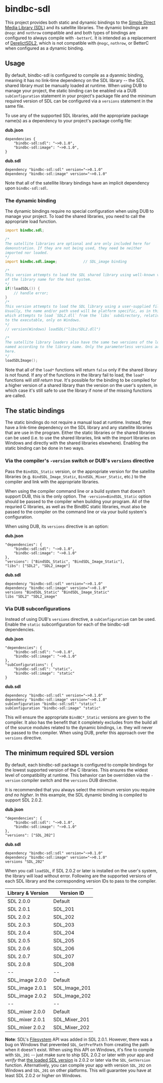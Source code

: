 # bindbc-sdl
This project provides both static and dynamic bindings to the [Simple Direct Media Library (SDL)](https://libsdl.org/) and its satellite libraries. The dynamic bindings are `@nogc` and `nothrow` compatible and and both types of bindings are configured to always compile with `-betterC`. It is intended as a replacement of [DerelictSDL2](), which is not compatible with `@nogc`,  `nothrow`, or BetterC when configured as a dynamic binding.

## Usage
By default, bindbc-sdl is configured to compile as a dyanmic binding, meaning it has no link-time dependency on the SDL library -- the SDL shared library must be manually loaded at runtime. When using DUB to manage your project, the static binding can be enabled via a DUB `subConfiguration` statement in your project's package file and the minimum required version of SDL can be configured via a `versions` statement in the same file. 

To use any of the supported SDL libraries, add the appropriate package name(s) as a dependency to your project's package config file:

__dub.json__
```
dependencies {
    "bindbc-sdl:sdl": "~>0.1.0",
    "bindbc-sdl:image": "~>0.1.0",
}
```

__dub.sdl__
```
dependency "bindbc-sdl:sdl" version="~>0.1.0"
dependency "bindbc-sdl:image" version="~>0.1.0"
```

Note that all of the satellite library bindings have an implicit dependency upon `bindbc-sdl:sdl`.

### The dynamic binding
The dynamic bindings require no special configuration when using DUB to manage your project. To load the shared libraries, you need to call the appropriate load function.

```d
import bindbc.sdl;

/*
The satellite libraries are optional and are only included here for
demonstration. If they are not being used, they need be neither 
imported nor loaded.
*/
import bindbc.sdl.image;            // SDL_image binding

/*
This version attempts to load the SDL shared library using well-known variations
of the library name for the host system.
*/
if(!loadSDL()) {
    // handle error;
}
/*
This version attempts to load the SDL library using a user-supplied file name. 
Usually, the name and/or path used will be platform specific, as in this example
which attempts to load `SDL2.dll` from the `libs` subdirectory, relative
to the executable, only on Windows.
*/
// version(Windows) loadSDL("libs/SDL2.dll")

/*
The satellite library loaders also have the same two versions of the load functions,
named according to the library name. Only the parameterless versions are shown
here.
*/
loadSDLImage();
```

Note that all of the `load*` functions will return `false` only if the shared library is not found. If any of the functions in the library fail to load, the `load*` functions will _still return true_. It's possible for the binding to be compiled for a higher version of a shared library than the version on the user's system, in which case it's still safe to use the library if none of the missing functions are called.

## The static bindings
The static bindings do not require a manual load at runtime. Instead, they have a link-time dependency on the SDL library and any statellite libraries that are use in the program. Either the static libraries or the shared libraries can be used (i.e. to use the shared libraries, link with the import libraries on Windows and directly with the shared libraries elsewhere). Enabling the static binding can be done in two ways.

### Via the compiler's `-version` switch or DUB's `versions` directive
Pass the `BindSDL_Static` version, or the appropriate version for the satellite libraries (e.g. `BindSDL_Image_Static`, `BindSDL_Mixer_Static`, etc.) to the compiler and link with the appropriate libraries. 

When using the compiler command line or a build system that doesn't support DUB, this is the only option. The `-version=BindSDL_Static` option should be passed to the compiler when building your program. All of the requried C libraries, as well as the BindBC static libraries, must also be passed to the compiler on the command line or via your build system's configuration. 

When using DUB, its `versions` directive is an option:

__dub.json__
```
"dependencies": {
    "bindbc-sdl:sdl": "~>0.1.0",
    "bindbc-sdl:image": "~>0.1.0"
},
"versions": ["BindSDL_Static", "BindSDL_Image_Static"],
"libs": ["SDL2", "SDL2_image"]
```

__dub.sdl__
```
dependency "bindbc-sdl:sdl" version="~>0.1.0"
dependency "bindbc-sdl:image" version="~>0.1.0"
versions "BindSDL_Static" "BindSDL_Image_Static"
libs "SDL2" "SDL2_image"
```

### Via DUB subconfigurations
Instead of using DUB's `versions` directive, a `subConfiguration` can be used. Enable the `static` subconfiguration for each of the bindbc-sdl dependencies.

__dub.json__
```
"dependencies": {
    "bindbc-sdl:sdl": "~>0.1.0",
    "bindbc-sdl:image": "~>0.1.0"
},
"subConfigurations": {
    "bindbc-sdl:sdl": "static",
    "bindbc-sdl:image": "static"
}
```

__dub.sdl__
```
dependency "bindbc-sdl:sdl" version="~>0.1.0"
dependency "bindbc-sdl:image" version="~>0.1.0"
subConfiguration "bindbc-sdl:sdl" "static"
subConfiguration "bindbc-sdl:image" "static"
```

This will ensure the appropriate `BindBC*_Static` versions are given to the compiler. It also has the benefit that it completely excludes from the build all of the source modules related to the dynamic bindings, i.e. they will never be passed to the compiler. When using DUB, prefer this approach over the `versions` directive.

## The minimum required SDL version
By default, each bindbc-sdl package is configured to compile bindings for the lowest supported version of the C libraries. This ensures the widest level of compatibility at runtime. This behavior can be overridden via the `-version` compiler switch and the `versions` DUB directive. 

It is recommended that you always select the minimum version you require _and no higher_. In this example, the SDL dynamic binding is compiled to support SDL 2.0.2.

__dub.json__
```
"dependencies": {
    "bindbc-sdl:sdl": "~>0.1.0",
    "bindbc-sdl:image": "~>0.1.0"
},
"versions": ["SDL_202"]
```

__dub.sdl__
```
dependency "bindbc-sdl:sdl" version="~>0.1.0"
dependency "bindbc-sdl:image" version="~>0.1.0"
versions "SDL_202"
```

When you call `loadSDL`, if SDL 2.0.2 or later is installed on the user's system, the library will load without error. Following are the supported versions of each SDL library and the corresponding version IDs to pass to the compiler.

| Library & Version  | Version ID       |
|--------------------|------------------|
|SDL 2.0.0           | Default          |
|SDL 2.0.1           | SDL_201          |
|SDL 2.0.2           | SDL_202          |
|SDL 2.0.3           | SDL_203          |
|SDL 2.0.4           | SDL_204          |
|SDL 2.0.5           | SDL_205          |
|SDL 2.0.6           | SDL_206          |
|SDL 2.0.7           | SDL_207          |
|SDL 2.0.8           | SDL_208          |
|--                  | --               |
|SDL_image 2.0.0     | Default          |
|SDL_image 2.0.1     | SDL_Image_201    |
|SDL_image 2.0.2     | SDL_Image_202    |
|--                  | --               |
|SDL_mixer 2.0.0     | Default          |
|SDL_mixer 2.0.1     | SDL_Mixer_201    |
|SDL_mixer 2.0.2     | SDL_Mixer_202    |

__Note__: SDL's [Filesystem](https://wiki.libsdl.org/CategoryFilesystem) API was added in SDL 2.0.1. However, there was a bug on Windows that prevented `SDL_GetPrefPath` from creating the path when it doesn't exist. When using this API on Windows, it's fine to compile with `SDL_201` -- just make sure to ship SDL 2.0.2 or later with your app and _verify_ that [the loaded SDL version](https://wiki.libsdl.org/CategoryVersion) is 2.0.2 or later via the `SDL_GetVersion` function. Alternatively, you can compile your app with version `SDL_202` on Windows and `SDL_201` on other platforms. This will guarantee you have at least SDL 2.0.2 or higher on Windows.